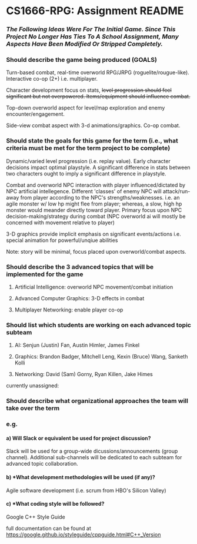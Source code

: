 # CS1666-RPG: Assignment README

### _The Following Ideas Were For The Initial Game. Since This Project No Longer Has Ties To A School Assignment, Many Aspects Have Been Modified Or Stripped Completely._

### Should describe the game being produced (GOALS)

Turn-based combat, real-time overworld RPG/JRPG (roguelite/rougue-like). Interactive co-op (2+) i.e. multiplayer.  

Character development focus on stats, ~~level progression should feel significant but not overpowered. Items/equipment should influence combat.~~

Top-down overworld aspect for level/map exploration and enemy encounter/engagement. 

Side-view combat aspect with 3-d animations/graphics. Co-op combat.

### Should state the goals for this game for the term (i.e., what criteria must be met for the term project to be complete)

Dynamic/varied level progression (i.e. replay value). Early character decisions impact optimal playstyle. A significant difference in stats between two characters ought to imply a significant difference in playstyle.

Combat and overworld NPC interaction with player influenced/dictated by NPC artificial intellegence. Different 'classes' of enemy NPC will attack/run-away from player according to the NPC's strengths/weaknesses. i.e. an agile monster w/ low hp might flee from player; whereas, a slow, high hp monster would meander directly toward player.
Primary focus upon NPC decision-making/strategy during combat (NPC overworld ai will mostly be concerned with movement relative to player)

3-D graphics provide implicit emphasis on significant events/actions i.e. special animation for powerful/unqiue abilities

Note: story will be minimal, focus placed upon overworld/combat aspects.

### Should describe the 3 advanced topics that will be implemented for the game

1. Artificial Intelligence: overworld NPC movement/combat initiation

2. Advanced Computer Graphics: 3-D effects in combat

3. Multiplayer Networking: enable player co-op

### Should list which students are working on each advanced topic subteam

1. AI: Senjun (Justin) Fan, Austin Himler, James Finkel

2. Graphics: Brandon Badger, Mitchell Leng, Kexin (Bruce) Wang, Sanketh Kolli

3. Networking: David (Sam) Gorny, Ryan Killen, Jake Himes

currently unassigned: 

### Should describe what organizational approaches the team will take over the term
### e.g. 
####    a) Will Slack or equivalent be used for project discussion? 

Slack will be used for a group-wide dicussions/announcements (group channel). Additional sub-channels will be dedicated to each subteam for advanced topic collaboration.
        
####    b) *What development methodologies will be used (if any)?  

Agile software development (i.e. scrum from HBO's Silicon Valley)

####    c) *What coding style will be followed?

Google C++ Style Guide

full documentation can be found at https://google.github.io/styleguide/cppguide.html#C++_Version
